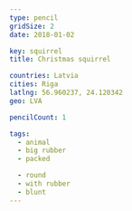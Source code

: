 ```yaml
---
type: pencil
gridSize: 2
date: 2018-01-02

key: squirrel
title: Christmas squirrel

countries: Latvia
cities: Riga
latlng: 56.960237, 24.120342
geo: LVA

pencilCount: 1

tags:
  - animal
  - big rubber
  - packed

  - round
  - with rubber
  - blunt
---
```


